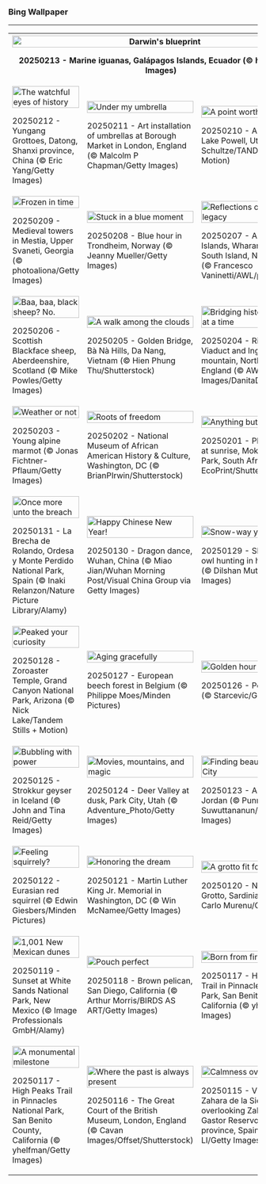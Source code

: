 <h3>
 Bing Wallpaper
</h3>
<hr/>
<table>
<tr>
<th colspan="3">
<img alt="Darwin's blueprint" src="https://www.bing.com/th?id=OHR.GalapagosIguana_EN-US6976814194_UHD.jpg&amp;rf=LaDigue_UHD.jpg&amp;pid=hp&amp;w=3840&amp;h=2160&amp;rs=1&amp;c=4" width="100%"/><p>20250213 - Marine iguanas, Galápagos Islands, Ecuador (© helovi/Getty Images)</p></th>
</tr>
<tr>
<td><img alt="The watchful eyes of history" src="https://www.bing.com/th?id=OHR.YungangGrottoes_EN-US6896904893_UHD.jpg&amp;rf=LaDigue_UHD.jpg&amp;pid=hp&amp;w=3840&amp;h=2160&amp;rs=1&amp;c=4" width="100%"/><p>20250212 - Yungang Grottoes, Datong, Shanxi province, China (© Eric Yang/Getty Images)</p></td>
<td><img alt="Under my umbrella" src="https://www.bing.com/th?id=OHR.UmbrellaDay_EN-US6816351187_UHD.jpg&amp;rf=LaDigue_UHD.jpg&amp;pid=hp&amp;w=3840&amp;h=2160&amp;rs=1&amp;c=4" width="100%"/><p>20250211 - Art installation of umbrellas at Borough Market in London, England (© Malcolm P Chapman/Getty Images)</p></td>
<td><img alt="A point worth pondering" src="https://www.bing.com/th?id=OHR.AlstromPoint_EN-US6746094430_UHD.jpg&amp;rf=LaDigue_UHD.jpg&amp;pid=hp&amp;w=3840&amp;h=2160&amp;rs=1&amp;c=4" width="100%"/><p>20250210 - Alstrom Point, Lake Powell, Utah (© T.M. Schultze/TANDEM Stills + Motion)</p></td>
</tr>
<tr>
<td><img alt="Frozen in time" src="https://www.bing.com/th?id=OHR.SnowySvaneti_EN-US6546788330_UHD.jpg&amp;rf=LaDigue_UHD.jpg&amp;pid=hp&amp;w=3840&amp;h=2160&amp;rs=1&amp;c=4" width="100%"/><p>20250209 - Medieval towers in Mestia, Upper Svaneti, Georgia (© photoaliona/Getty Images)</p></td>
<td><img alt="Stuck in a blue moment" src="https://www.bing.com/th?id=OHR.BlueNorway_EN-US6457602567_UHD.jpg&amp;rf=LaDigue_UHD.jpg&amp;pid=hp&amp;w=3840&amp;h=2160&amp;rs=1&amp;c=4" width="100%"/><p>20250208 - Blue hour in Trondheim, Norway (© Jeanny Mueller/Getty Images)</p></td>
<td><img alt="Reflections of a nation's legacy" src="https://www.bing.com/th?id=OHR.WhararikiBeach_EN-US3505877495_UHD.jpg&amp;rf=LaDigue_UHD.jpg&amp;pid=hp&amp;w=3840&amp;h=2160&amp;rs=1&amp;c=4" width="100%"/><p>20250207 - Archway Islands, Wharariki Beach, South Island, New Zealand (© Francesco Vaninetti/AWL/plainpicture)</p></td>
</tr>
<tr>
<td><img alt="Baa, baa, black sheep? No." src="https://www.bing.com/th?id=OHR.ScottishSheep_EN-US3449526052_UHD.jpg&amp;rf=LaDigue_UHD.jpg&amp;pid=hp&amp;w=3840&amp;h=2160&amp;rs=1&amp;c=4" width="100%"/><p>20250206 - Scottish Blackface sheep, Aberdeenshire, Scotland  (© Mike Powles/Getty Images)</p></td>
<td><img alt="A walk among the clouds" src="https://www.bing.com/th?id=OHR.GoldenBridge_EN-US3362533203_UHD.jpg&amp;rf=LaDigue_UHD.jpg&amp;pid=hp&amp;w=3840&amp;h=2160&amp;rs=1&amp;c=4" width="100%"/><p>20250205 - Golden Bridge, Bà Nà Hills, Da Nang, Vietnam (© Hien Phung Thu/Shutterstock)</p></td>
<td><img alt="Bridging history, one arch at a time" src="https://www.bing.com/th?id=OHR.RibbleheadViaduct_EN-US0244245382_UHD.jpg&amp;rf=LaDigue_UHD.jpg&amp;pid=hp&amp;w=3840&amp;h=2160&amp;rs=1&amp;c=4" width="100%"/><p>20250204 - Ribblehead Viaduct and Ingleborough mountain, North Yorkshire, England (© AWL Images/DanitaDelimont.com)</p></td>
</tr>
<tr>
<td><img alt="Weather or not" src="https://www.bing.com/th?id=OHR.AustriaMarmot_EN-US0012248153_UHD.jpg&amp;rf=LaDigue_UHD.jpg&amp;pid=hp&amp;w=3840&amp;h=2160&amp;rs=1&amp;c=4" width="100%"/><p>20250203 - Young alpine marmot (© Jonas Fichtner-Pflaum/Getty Images)</p></td>
<td><img alt="Roots of freedom" src="https://www.bing.com/th?id=OHR.AfricanMuseumDC_EN-US9749048351_UHD.jpg&amp;rf=LaDigue_UHD.jpg&amp;pid=hp&amp;w=3840&amp;h=2160&amp;rs=1&amp;c=4" width="100%"/><p>20250202 - National Museum of African American History &amp; Culture, Washington, DC (© BrianPIrwin/Shutterstock)</p></td>
<td><img alt="Anything but plain" src="https://www.bing.com/th?id=OHR.PlainsZebra_EN-US9488790690_UHD.jpg&amp;rf=LaDigue_UHD.jpg&amp;pid=hp&amp;w=3840&amp;h=2160&amp;rs=1&amp;c=4" width="100%"/><p>20250201 - Plains zebras at sunrise, Mokala National Park, South Africa (© EcoPrint/Shutterstock)</p></td>
</tr>
<tr><td><img alt="Once more unto the breach" src="https://www.bing.com/th?id=OHR.OrdesaSpain_EN-US9252424531_UHD.jpg&amp;rf=LaDigue_UHD.jpg&amp;pid=hp&amp;w=3840&amp;h=2160&amp;rs=1&amp;c=4" width="100%"/><p>20250131 - La Brecha de Rolando, Ordesa y Monte Perdido National Park, Spain (© Inaki Relanzon/Nature Picture Library/Alamy)</p></td><td><img alt="Happy Chinese New Year!" src="https://www.bing.com/th?id=OHR.LunarDragon_EN-US9011723385_UHD.jpg&amp;rf=LaDigue_UHD.jpg&amp;pid=hp&amp;w=3840&amp;h=2160&amp;rs=1&amp;c=4" width="100%"/><p>20250130 - Dragon dance, Wuhan, China (© Miao Jian/Wuhan Morning Post/Visual China Group via Getty Images)</p></td><td><img alt="Snow-way you'll miss it" src="https://www.bing.com/th?id=OHR.FlyingOwl_EN-US8779625388_UHD.jpg&amp;rf=LaDigue_UHD.jpg&amp;pid=hp&amp;w=3840&amp;h=2160&amp;rs=1&amp;c=4" width="100%"/><p>20250129 - Short-eared owl hunting in heavy snow (© Dilshan Muthalib/Getty Images)</p></td></tr><tr><td><img alt="Peaked your curiosity" src="https://www.bing.com/th?id=OHR.CanyonSnow_EN-US8514636141_UHD.jpg&amp;rf=LaDigue_UHD.jpg&amp;pid=hp&amp;w=3840&amp;h=2160&amp;rs=1&amp;c=4" width="100%"/><p>20250128 - Zoroaster Temple, Grand Canyon National Park, Arizona (© Nick Lake/Tandem Stills + Motion)</p></td><td><img alt="Aging gracefully" src="https://www.bing.com/th?id=OHR.FrostedBeech_EN-US8264026523_UHD.jpg&amp;rf=LaDigue_UHD.jpg&amp;pid=hp&amp;w=3840&amp;h=2160&amp;rs=1&amp;c=4" width="100%"/><p>20250127 - European beech forest in Belgium (© Philippe Moes/Minden Pictures)</p></td><td><img alt="Golden hour in Porto" src="https://www.bing.com/th?id=OHR.PortoSunset_EN-US7987153816_UHD.jpg&amp;rf=LaDigue_UHD.jpg&amp;pid=hp&amp;w=3840&amp;h=2160&amp;rs=1&amp;c=4" width="100%"/><p>20250126 - Porto, Portugal (© Starcevic/Getty Images)</p></td></tr><tr><td><img alt="Bubbling with power" src="https://www.bing.com/th?id=OHR.IcelandGeyser_EN-US7648999118_UHD.jpg&amp;rf=LaDigue_UHD.jpg&amp;pid=hp&amp;w=3840&amp;h=2160&amp;rs=1&amp;c=4" width="100%"/><p>20250125 - Strokkur geyser in Iceland (© John and Tina Reid/Getty Images)</p></td><td><img alt="Movies, mountains, and magic" src="https://www.bing.com/th?id=OHR.DeerValley_EN-US2128104711_UHD.jpg&amp;rf=LaDigue_UHD.jpg&amp;pid=hp&amp;w=3840&amp;h=2160&amp;rs=1&amp;c=4" width="100%"/><p>20250124 - Deer Valley at dusk, Park City, Utah (© Adventure_Photo/Getty Images)</p></td><td><img alt="Finding beauty in the Lost City" src="https://www.bing.com/th?id=OHR.PetraMonastery_EN-US1834130511_UHD.jpg&amp;rf=LaDigue_UHD.jpg&amp;pid=hp&amp;w=3840&amp;h=2160&amp;rs=1&amp;c=4" width="100%"/><p>20250123 - Ad-Deir, Petra, Jordan (© Punnawit Suwuttananun/Getty Images)</p></td></tr><tr><td><img alt="Feeling squirrely?" src="https://www.bing.com/th?id=OHR.DutchSquirrel_EN-US1600993769_UHD.jpg&amp;rf=LaDigue_UHD.jpg&amp;pid=hp&amp;w=3840&amp;h=2160&amp;rs=1&amp;c=4" width="100%"/><p>20250122 - Eurasian red squirrel (© Edwin Giesbers/Minden Pictures)</p></td><td><img alt="Honoring the dream" src="https://www.bing.com/th?id=OHR.KingMemorial_EN-US1319830882_UHD.jpg&amp;rf=LaDigue_UHD.jpg&amp;pid=hp&amp;w=3840&amp;h=2160&amp;rs=1&amp;c=4" width="100%"/><p>20250121 - Martin Luther King Jr. Memorial in Washington, DC (© Win McNamee/Getty Images)</p></td><td><img alt="A grotto fit for a god" src="https://www.bing.com/th?id=OHR.NeptunesGrotto_EN-US1020342235_UHD.jpg&amp;rf=LaDigue_UHD.jpg&amp;pid=hp&amp;w=3840&amp;h=2160&amp;rs=1&amp;c=4" width="100%"/><p>20250120 - Neptune's Grotto, Sardinia, Italy (© Carlo Murenu/Getty Images)</p></td></tr><tr><td><img alt="1,001 New Mexican dunes" src="https://www.bing.com/th?id=OHR.WhiteSandsNP_EN-US0745183236_UHD.jpg&amp;rf=LaDigue_UHD.jpg&amp;pid=hp&amp;w=3840&amp;h=2160&amp;rs=1&amp;c=4" width="100%"/><p>20250119 - Sunset at White Sands National Park, New Mexico (© Image Professionals GmbH/Alamy)</p></td><td><img alt="Pouch perfect" src="https://www.bing.com/th?id=OHR.PelicanPortrait_EN-US0510978735_UHD.jpg&amp;rf=LaDigue_UHD.jpg&amp;pid=hp&amp;w=3840&amp;h=2160&amp;rs=1&amp;c=4" width="100%"/><p>20250118 - Brown pelican, San Diego, California (© Arthur Morris/BIRDS AS ART/Getty Images)</p></td><td><img alt="Born from fire, built to last" src="https://www.bing.com/th?id=OHR.PinnaclesPeaks_EN-US0267834225_UHD.jpg&amp;rf=LaDigue_UHD.jpg&amp;pid=hp&amp;w=3840&amp;h=2160&amp;rs=1&amp;c=4" width="100%"/><p>20250117 - High Peaks Trail in Pinnacles National Park, San Benito County, California (© yhelfman/Getty Images)</p></td></tr><tr><td><img alt="A monumental milestone" src="https://www.bing.com/th?id=OHR.PinnaclesPeaks_EN-US6350520288_UHD.jpg&amp;rf=LaDigue_UHD.jpg&amp;pid=hp&amp;w=3840&amp;h=2160&amp;rs=1&amp;c=4" width="100%"/><p>20250117 - High Peaks Trail in Pinnacles National Park, San Benito County, California (© yhelfman/Getty Images)</p></td><td><img alt="Where the past is always present" src="https://www.bing.com/th?id=OHR.MuseumCourt_EN-US0003531841_UHD.jpg&amp;rf=LaDigue_UHD.jpg&amp;pid=hp&amp;w=3840&amp;h=2160&amp;rs=1&amp;c=4" width="100%"/><p>20250116 - The Great Court of the British Museum, London, England (© Cavan Images/Offset/Shutterstock)</p></td><td><img alt="Calmness overload" src="https://www.bing.com/th?id=OHR.CadizSpain_EN-US9699586606_UHD.jpg&amp;rf=LaDigue_UHD.jpg&amp;pid=hp&amp;w=3840&amp;h=2160&amp;rs=1&amp;c=4" width="100%"/><p>20250115 - Village of Zahara de la Sierra overlooking Zahara-El Gastor Reservoir, Cádiz province, Spain (© SEN LI/Getty Images)</p></td></tr></table>
